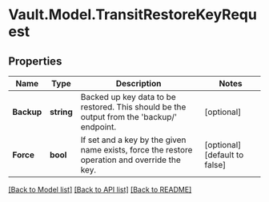 # Vault.Model.TransitRestoreKeyRequest

## Properties

Name | Type | Description | Notes
------------ | ------------- | ------------- | -------------
**Backup** | **string** | Backed up key data to be restored. This should be the output from the &#x27;backup/&#x27; endpoint. | [optional] 
**Force** | **bool** | If set and a key by the given name exists, force the restore operation and override the key. | [optional] [default to false]


[[Back to Model list]](../README.md#documentation-for-models) [[Back to API list]](../README.md#documentation-for-api-endpoints) [[Back to README]](../README.md)

